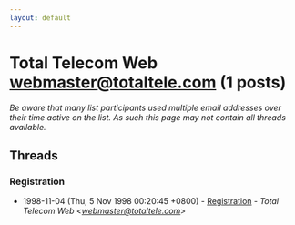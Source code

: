 ```yaml
---
layout: default
---
```


# Total Telecom Web <webmaster@totaltele.com> (1 posts)

_Be aware that many list participants used multiple email addresses over their time active on the list. As such this page may not contain all threads available._

## Threads

### Registration
+ 1998-11-04 (Thu, 5 Nov 1998 00:20:45 +0800) - [Registration](/archive/1998/11/98cbb64c9ec59d1d4d31df8016ec79137f4fec23e2ef0f86a7488741a063af38) - _Total Telecom Web \<webmaster@totaltele.com\>_

